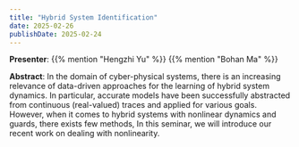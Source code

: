 ```yaml
---
title: "Hybrid System Identification"
date: 2025-02-26
publishDate: 2025-02-24
---
```



**Presenter**: {{% mention "Hengzhi Yu" %}} {{% mention "Bohan Ma" %}}


**Abstract**: In the domain of cyber-physical systems, there is an increasing relevance of data-driven approaches for the learning of hybrid system dynamics. In particular, accurate models have been successfully abstracted from continuous (real-valued) traces and applied for various goals. However, when it comes to hybrid systems with nonlinear dynamics and guards, there exists few methods, In this seminar, we will introduce our recent work on dealing with nonlinearity.

